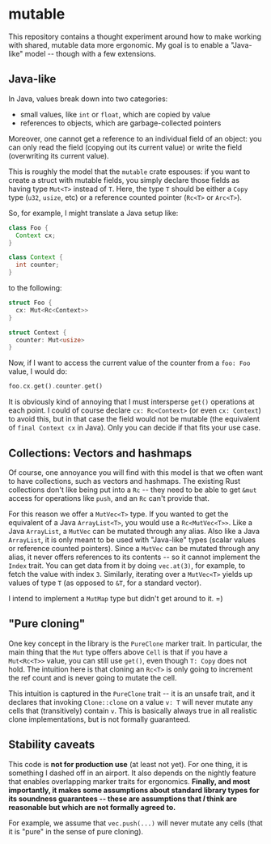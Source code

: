 # mutable

This repository contains a thought experiment around how to make
working with shared, mutable data more ergonomic. My goal is to enable
a "Java-like" model -- though with a few extensions.

## Java-like

In Java, values break down into two categories:

- small values, like `int` or `float`, which are copied by value
- references to objects, which are garbage-collected pointers

Moreover, one cannot get a reference to an individual field of an
object: you can only read the field (copying out its current value) or
write the field (overwriting its current value).

This is roughly the model that the `mutable` crate espouses: if you
want to create a struct with mutable fields, you simply declare those
fields as having type `Mut<T>` instead of `T`. Here, the type `T`
should be either a `Copy` type (`u32`, `usize`, etc) or a reference
counted pointer (`Rc<T>` or `Arc<T>`).

So, for example, I might translate a Java setup like:

```java
class Foo {
  Context cx;
}

class Context {
  int counter;
}
```

to the following:

```rust
struct Foo {
  cx: Mut<Rc<Context>>
}

struct Context {
  counter: Mut<usize>
}
```

Now, if I want to access the current value of the counter from a `foo: Foo`
value, I would do:

```rust
foo.cx.get().counter.get()
```

It is obviously kind of annoying that I must intersperse `get()`
operations at each point. I could of course declare `cx: Rc<Context>`
(or even `cx: Context`) to avoid this, but in that case the field
would not be mutable (the equivalent of `final Context cx` in
Java). Only you can decide if that fits your use case.

## Collections: Vectors and hashmaps

Of course, one annoyance you will find with this model is that we
often want to have collections, such as vectors and hashmaps. The
existing Rust collections don't like being put into a `Rc` -- they need to be able to get
`&mut` access for operations like `push`, and an `Rc` can't provide that.

For this reason we offer a `MutVec<T>` type. If you wanted to get the
equivalent of a Java `ArrayList<T>`, you would use a `Rc<MutVec<T>>`.
Like a Java `ArrayList`, a `MutVec` can be mutated through any alias.
Also like a Java `ArrayList`, it is only meant to be used with
"Java-like" types (scalar values or reference counted pointers). Since
a `MutVec` can be mutated through any alias, it never offers
references to its contents -- so it cannot implement the `Index`
trait. You can get data from it by doing `vec.at(3)`, for example, to
fetch the value with index `3`. Similarly, iterating over a
`MutVec<T>` yields up values of type `T` (as opposed to `&T`, for a
standard vector).

I intend to implement a `MutMap` type but didn't get around to it. =) 

## "Pure cloning"

One key concept in the library is the `PureClone` marker trait.  In
particular, the main thing that the `Mut` type offers above `Cell` is
that if you have a `Mut<Rc<T>>` value, you can still use `get()`, even
though `T: Copy` does not hold. The intuition here is that cloning an
`Rc<T>` is only going to increment the ref count and is never going to
mutate the cell.

This intuition is captured in the `PureClone` trait -- it is an unsafe
trait, and it declares that invoking `Clone::clone` on a value `v: T`
will never mutate any cells that (transitively) contain `v`. This is
basically always true in all realistic clone implementations, but is
not formally guaranteed.

## Stability caveats

This code is **not for production use** (at least not yet). For one
thing, it is something I dashed off in an airport. It also depends on
the nightly feature that enables overlapping marker traits for
ergonomics. **Finally, and most importantly, it makes some assumptions
about standard library types for its soundness guarantees -- these are
assumptions that *I* think are reasonable but which are not formally
agreed to.**

For example, we assume that `vec.push(...)` will never mutate any
cells (that it is "pure" in the sense of pure cloning).



